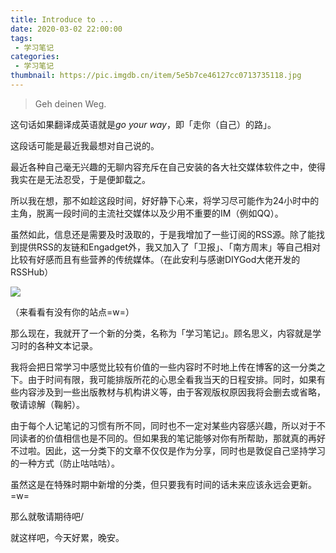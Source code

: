 ```yaml
---
title: Introduce to ...
date: 2020-03-02 22:00:00
tags: 
 - 学习笔记
categories:
 - 学习笔记
thumbnail: https://pic.imgdb.cn/item/5e5b7ce46127cc0713735118.jpg
---
```


> Geh deinen Weg.

<!--more-->

这句话如果翻译成英语就是*go your way*，即「走你（自己）的路」。

这段话可能是最近我最想对自己说的。

最近各种自己毫无兴趣的无聊内容充斥在自己安装的各大社交媒体软件之中，使得我实在是无法忍受，于是便卸载之。

所以我在想，那不如趁这段时间，好好静下心来，将学习尽可能作为24小时中的主角，脱离一段时间的主流社交媒体以及少用不重要的IM（例如QQ）。

虽然如此，信息还是需要及时汲取的，于是我增加了一些订阅的RSS源。除了能找到提供RSS的友链和Engadget外，我又加入了「卫报」、「南方周末」等自己相对比较有好感而且有些营养的传统媒体。（在此安利与感谢DIYGod大佬开发的RSSHub）

![](https://pic.imgdb.cn/item/5e5d15e498271cb2b8cfaed3.png)

（来看看有没有你的站点=w=）

那么现在，我就开了一个新的分类，名称为「学习笔记」。顾名思义，内容就是学习时的各种文本记录。

我将会把日常学习中感觉比较有价值的一些内容时不时地上传在博客的这一分类之下。由于时间有限，我可能排版所花的心思全看我当天的日程安排。同时，如果有些内容涉及到一些出版教材与机构讲义等，由于客观版权原因我将会删去或省略，敬请谅解（鞠躬）。

由于每个人记笔记的习惯有所不同，同时也不一定对某些内容感兴趣，所以对于不同读者的价值相信也是不同的。但如果我的笔记能够对你有所帮助，那就真的再好不过啦。因此，这一分类下的文章不仅仅是作为分享，同时也是敦促自己坚持学习的一种方式（防止咕咕咕）。

虽然这是在特殊时期中新增的分类，但只要我有时间的话未来应该永远会更新。=w=

那么就敬请期待吧/

就这样吧，今天好累，晚安。